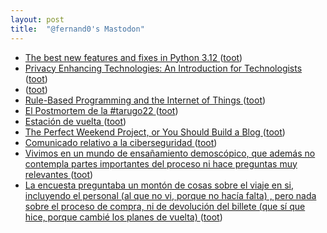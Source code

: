 ```yaml
---
layout: post
title:  "@fernand0's Mastodon"
---
```

*  [The best new features and fixes in Python 3.12 ](https://www.infoworld.com/article/3697018/the-best-new-features-and-fixes-in-python-3-12.htm) ([toot](https://mastodon.social/@fernand0/110582712856290689))
*  [Privacy Enhancing Technologies: An Introduction for   Technologists  ](https://martinfowler.com/articles/intro-pet.html) ([toot](https://mastodon.social/@fernand0/110582434437201564))
*  [ ](https://mastodon.social/@sergo) ([toot](https://mastodon.social/@fernand0/110582274884207388))
*  [Rule-Based Programming and the Internet of Things ](https://www.windley.com/archives/2023/06/rule-based_programming_and_the_internet_of_things.shtm) ([toot](https://mastodon.social/@fernand0/110582131538756698))
*  [El Postmortem de la #tarugo22 ](https://www.bonillaware.com/postmortem-tarugo2) ([toot](https://mastodon.social/@fernand0/110581984389972279))
*  [Estación de vuelta ](https://www.flickr.com/photos/fernand0/52952669043) ([toot](https://mastodon.social/@fernand0/110581962392073609))
*  [The Perfect Weekend Project, or You Should Build a Blog ](https://atthis.link/blog/2023/04013.htm) ([toot](https://mastodon.social/@fernand0/110581813994821029))
*  [Comunicado relativo a la ciberseguridad ](https://www.hiberus.com/comunicado-cibersegurida) ([toot](https://mastodon.social/@fernand0/110581578035349491))
*  [Vivimos en un mundo de ensañamiento demoscópico, que además no contempla partes importantes del proceso ni hace preguntas muy relevantes ](https://mastodon.social/@fernand0/110581445770529261) ([toot](https://mastodon.social/@fernand0/110581445770529261))
*  [La encuesta preguntaba un montón de cosas sobre el viaje en si, incluyendo el personal (al que no vi, porque no hacía falta) , pero nada sobre el proceso de compra, ni de devolución del billete (que sí que hice, porque cambié los planes de vuelta) ](https://mastodon.social/@fernand0/110581443673092155) ([toot](https://mastodon.social/@fernand0/110581443673092155))
